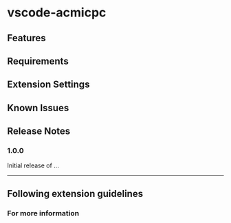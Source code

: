# vscode-acmicpc

## Features

## Requirements

## Extension Settings

## Known Issues

## Release Notes

### 1.0.0

Initial release of ...

---

## Following extension guidelines

### For more information
